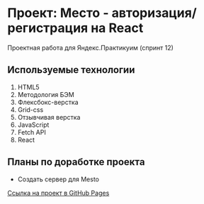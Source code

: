 # Проект: Место - авторизация/регистрация на React
Проектная работа для Яндекс.Практикуим (спринт 12)

## Используемые технологии
1. HTML5
2. Методология БЭМ
3. Флексбокс-верстка
4. Grid-css
5. Отзывчивая верстка
6. JavaScript
7. Fetch API
8. React

## Планы по доработке проекта
* Создать сервер для Mesto

[Ссылка на проект в GitHub Pages](https://ivkrylova.github.io/mesto-react/)
